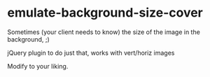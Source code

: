 emulate-background-size-cover
=============================

Sometimes (your client needs to know) the size of the image in the background, ;)

jQuery plugin to do just that, works with vert/horiz images

Modify to your liking.
